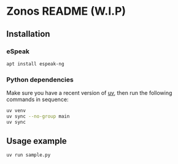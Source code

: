 # Zonos README (W.I.P)

## Installation

### eSpeak

```bash
apt install espeak-ng
```

### Python dependencies

Make sure you have a recent version of [uv](https://docs.astral.sh/uv/#installation), then run the following commands in sequence:

```bash
uv venv
uv sync --no-group main
uv sync
```

## Usage example

```bash
uv run sample.py
```

